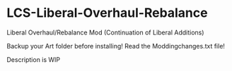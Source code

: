# LCS-Liberal-Overhaul-Rebalance
Liberal Overhaul/Rebalance Mod (Continuation of Liberal Additions)

Backup your Art folder before installing! Read the Moddingchanges.txt file!

Description is WIP
